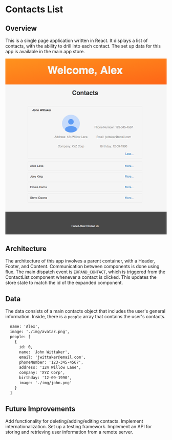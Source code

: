 # Contacts List 

## Overview 
This is a single page application written in React. It displays a list of contacts, with the ability to drill into each contact. The set up data for this app is available in the main app store.  

![Overview](/src/flux/data/img/overview.png?raw=true)

## Architecture 
The architecture of this app involves a parent container, with a Header, Footer, and Content. Communication between components is done using flux. The main dispatch event is `EXPAND_CONTACT`, which is triggered from the ContactList component whenever a contact is clicked. This updates the store state to match the id of the expanded component. 

## Data 
The data consists of a main contacts object that includes the user's general information. Inside, there is a `people` array that contains the user's contacts. 

  ```  
    name: 'Alex',
    image: './img/avatar.png',
    people: [
      {
        id: 0,
        name: 'John Wittaker',
        email: 'jwittaker@email.com',
        phoneNumber: '123-345-4567',
        address: '124 Willow Lane',
        company: 'XYZ Corp',
        birthday: '12-09-1990',
        image: './img/john.png'
      }
    ]
 ```

## Future Improvements
Add functionality for deleting/adding/editing contacts. Implement internationalization. Set up a testing framework. Implement an API for storing and retrieving user information from a remote server. 


